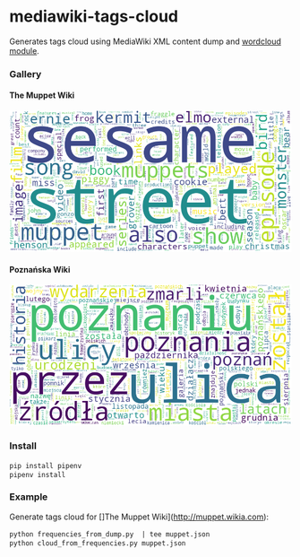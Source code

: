# mediawiki-tags-cloud
Generates tags cloud using MediaWiki XML content dump and [wordcloud module](https://github.com/amueller/word_cloud).

### Gallery

#### The Muppet Wiki
![](https://github.com/macbre/mediawiki-tags-cloud/raw/master/cloud.png)

#### Poznańska Wiki
![](https://github.com/macbre/mediawiki-tags-cloud/raw/master/cloud-poznan.png)

### Install

```
pip install pipenv
pipenv install
```


### Example

Generate tags cloud for []The Muppet Wiki](http://muppet.wikia.com):

```
python frequencies_from_dump.py  | tee muppet.json
python cloud_from_frequencies.py muppet.json
```

